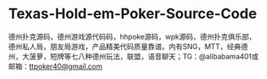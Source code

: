 # Texas-Hold-em-Poker-Source-Code
德州扑克源码，德州游戏源代码码，hhpoke源码，wpk源码，德州扑克俱乐部，德州私人局，朋友局游戏，产品精美代码质量靠谱。内有SNG，MTT，经典德州，大菠萝，短牌等七八种德州玩法，联盟，语音聊天；TG：@alibabama401或邮箱：ttpoker40@gmail.com
